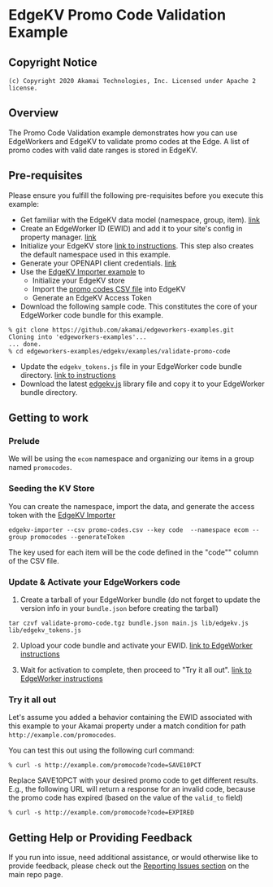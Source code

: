 # EdgeKV Promo Code Validation Example

## Copyright Notice

    (c) Copyright 2020 Akamai Technologies, Inc. Licensed under Apache 2 license.

## Overview

The Promo Code Validation example demonstrates how you can use EdgeWorkers and EdgeKV to validate promo codes at the Edge.  A list of promo codes with valid date ranges is stored in EdgeKV.

## Pre-requisites

Please ensure you fulfill the following pre-requisites before you execute this example:

* Get familiar with the EdgeKV data model (namespace, group, item). [link](https://learn.akamai.com/en-us/webhelp/edgeworkers/edgekv-getting-started-guide/index.html)
* Create an EdgeWorker ID (EWID) and add it to your site's config in property manager. [link](https://learn.akamai.com/en-us/webhelp/edgeworkers/edgeworkers-user-guide/GUID-F11192E1-0BFB-415F-88FA-5878C30B7D2A.html)
* Initialize your EdgeKV store [link to instructions](https://learn.akamai.com/en-us/webhelp/edgeworkers/edgekv-getting-started-guide/index.html). This step also creates the default namespace used in this example.
* Generate your OPENAPI client credentials. [link](https://developer.akamai.com/api/getting-started)
* Use the [EdgeKV Importer example](/edgekv/utils/edgekv-importer) to
  * Initialize your EdgeKV store
  * Import the [promo codes CSV file](edgeworkers-examples/edgeworkers/examples/personalization/validate-promo-code%20(EKV)/promo-codes.csv) into EdgeKV
  * Generate an EdgeKV Access Token
* Download the following sample code. This constitutes the core of your EdgeWorker code bundle for this example.
```
% git clone https://github.com/akamai/edgeworkers-examples.git
Cloning into 'edgeworkers-examples'...
... done.
% cd edgeworkers-examples/edgekv/examples/validate-promo-code
```
* Update the `edgekv_tokens.js` file in your EdgeWorker code bundle directory. [link to instructions](https://learn.akamai.com/en-us/webhelp/edgeworkers/edgekv-getting-started-guide/index.html)
* Download the latest [edgekv.js](https://github.com/akamai/edgeworkers-examples/blob/master/edgekv/lib/edgekv.js) library file and copy it to your EdgeWorker bundle directory.

## Getting to work

### Prelude
We will be using the `ecom` namespace and organizing our items in a group named `promocodes`.

### Seeding the KV Store

You can create the namespace, import the data, and generate the access token with the [EdgeKV Importer](/edgekv/utils/edgekv-importer)

```shell
edgekv-importer --csv promo-codes.csv --key code  --namespace ecom --group promocodes --generateToken
```

The key used for each item will be the code defined in the "code"" column of the CSV file.


### Update & Activate your EdgeWorkers code

1. Create a tarball of your EdgeWorker bundle (do not forget to update the version info in your `bundle.json` before creating the tarball)

```
tar czvf validate-promo-code.tgz bundle.json main.js lib/edgekv.js lib/edgekv_tokens.js
```

2. Upload your code bundle and activate your EWID. [link to EdgeWorker instructions](https://learn.akamai.com/en-us/webhelp/edgeworkers/edgeworkers-user-guide/GUID-430E06BE-81C9-4F26-ABB7-C1FD2BAC7497.html)

3. Wait for activation to complete, then proceed to "Try it all out". [link to EdgeWorker instructions](https://learn.akamai.com/en-us/webhelp/edgeworkers/edgeworkers-user-guide/GUID-430E06BE-81C9-4F26-ABB7-C1FD2BAC7497.html)


### Try it all out

Let's assume you added a behavior containing the EWID associated with this example to
your Akamai property under a match condition for path `http://example.com/promocodes`.

You can test this out using the following curl command:

```
% curl -s http://example.com/promocode?code=SAVE10PCT

```

Replace SAVE10PCT with your desired promo code to get different results. E.g., the following URL will return a response for an invalid code, because the promo code has expired (based on the value of the `valid_to` field)

```
% curl -s http://example.com/promocode?code=EXPIRED

```

## Getting Help or Providing Feedback
If you run into issue, need additional assistance, or would otherwise like to provide feedback,
please check out the [Reporting Issues section](https://github.com/akamai/edgeworkers-examples/#Reporting-Issues)
on the main repo page.
